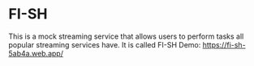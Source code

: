 # FI-SH
This is a mock streaming service that allows users to perform tasks all popular streaming services have. It is called FI-SH
Demo: https://fi-sh-5ab4a.web.app/

